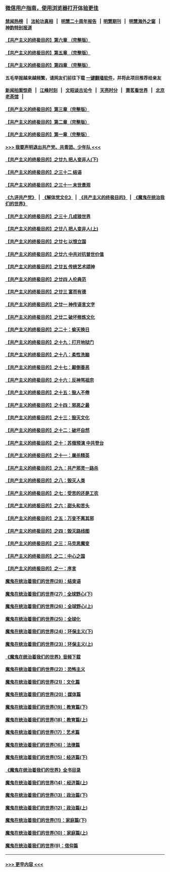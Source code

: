 ### [微信用户指南，使用浏览器打开体验更佳](https://github.com/gfw-breaker/banned-news1/blob/master/indexes/wechat-guide.md?t=0)
#### [禁闻热榜](热点新闻.md?t=0)  &nbsp;&nbsp;|&nbsp;&nbsp; [法轮功真相](https://github.com/gfw-breaker/truth/blob/master/README.md?t=0) &nbsp;&nbsp;|&nbsp;&nbsp; [明慧二十周年报告](https://github.com/gfw-breaker/mh-reports/blob/master/README.md?t=0) &nbsp;&nbsp;|&nbsp;&nbsp;[明慧期刊](https://github.com/gfw-breaker/mh-qikan) &nbsp;&nbsp;|&nbsp;&nbsp; [明慧海外之窗](https://github.com/gfw-breaker/mh-news/blob/master/README.md?t=0) &nbsp;&nbsp;|&nbsp;&nbsp; [神韵特别报道](https://github.com/gfw-breaker/mh-news/blob/master/shenyun.md?t=0)
#### [【共产主义的终极目的】第六章 （完整版）](../pages/nsc422/n11428913.md?t=02071022) 
#### [【共产主义的终极目的】第五章 （完整版）](../pages/nsc422/n11428912.md?t=02071022) 
#### [【共产主义的终极目的】第四章 （完整版）](../pages/nsc422/n11428907.md?t=02071022) 
#### 五毛举报越来越频繁，请网友们前往下载 [一键翻墙软件](https://github.com/gfw-breaker/ssr-accounts)，并将此项目推荐给亲友
#### [新闻拍案惊奇](https://github.com/gfw-breaker/banned-news1/blob/master/pages/link4.md) &nbsp;&nbsp;|&nbsp;&nbsp; [江峰时刻](https://github.com/gfw-breaker/banned-news1/blob/master/pages/link4.md) &nbsp;&nbsp;|&nbsp;&nbsp; [文昭谈古论今](https://github.com/gfw-breaker/banned-news1/blob/master/pages/link4.md) &nbsp;&nbsp;|&nbsp;&nbsp; [天亮时分](https://github.com/gfw-breaker/banned-news1/blob/master/pages/link4.md) &nbsp;&nbsp;|&nbsp;&nbsp; [萧茗看世界](https://github.com/gfw-breaker/banned-news1/blob/master/pages/link4.md) &nbsp;&nbsp;|&nbsp;&nbsp; [北京老茶馆](https://github.com/gfw-breaker/banned-news1/blob/master/pages/link4.md) &nbsp;&nbsp;|&nbsp;&nbsp; 
#### [【共产主义的终极目的】第三章（完整版）](../pages/nsc422/n11428848.md?t=02071022) 
#### [【共产主义的终极目的】第二章（完整版）](../pages/nsc422/n11428831.md?t=02071022) 
#### [【共产主义的终极目的】第一章（完整版）](../pages/nsc422/n11417651.md?t=02071022) 
#### [>>> 我要声明退出共产党、共青团、少年队 <<<](https://github.com/begood0513/goodnews/blob/master/quit/letter.md) 
#### [【共产主义的终极目的】之廿九 把人变非人(下)](../pages/nsc422/n11344140.md?t=02071022) 
#### [【共产主义的终极目的】之三十二 结语](../pages/nsc422/n11360535.md?t=02071022) 
#### [【共产主义的终极目的】之三十一 末世景观](../pages/nsc422/n11351129.md?t=02071022) 
#### [《九评共产党》](https://github.com/begood0513/9ping.md/blob/master/README.md) &nbsp;|&nbsp; [《解体党文化》](../../../../jtdwh.md/blob/master/README.md)  &nbsp;|&nbsp; [《共产主义的终极目的》](../../../../gczydzjmd.md/blob/master/README.md) &nbsp;|&nbsp; [《魔鬼在统治我们的世界》](../../../../mgztzwmdsj.md/blob/master/README.md) 
#### [【共产主义的终极目的】之三十 几成狼世界](../pages/nsc422/n11348280.md?t=02071022) 
#### [【共产主义的终极目的】之廿八 把人变非人(上)](../pages/nsc422/n11340492.md?t=02071022) 
#### [【共产主义的终极目的】之廿七 以恨立国](../pages/nsc422/n11336944.md?t=02071022) 
#### [【共产主义的终极目的】之廿六 中共对抗普世价值](../pages/nsc422/n11324785.md?t=02071022) 
#### [【共产主义的终极目的】之廿五 传统艺术颂神](../pages/nsc422/n11296396.md?t=02071022) 
#### [【共产主义的终极目的】之廿四 人伦典范](../pages/nsc422/n11296397.md?t=02071022) 
#### [【共产主义的终极目的】之廿三 富而有德](../pages/nsc422/n11283598.md?t=02071022) 
#### [【共产主义的终极目的】之廿一 神传语言文字](../pages/nsc422/n11263265.md?t=02071022) 
#### [【共产主义的终极目的】之廿二 破坏修炼文化](../pages/nsc422/n11245728.md?t=02071022) 
#### [【共产主义的终极目的】之二十：偷天换日](../pages/nsc422/n11238846.md?t=02071022) 
#### [【共产主义的终极目的】之十九：打开地狱门](../pages/nsc422/n11206376.md?t=02071022) 
#### [【共产主义的终极目的】之十八：柔性洗脑](../pages/nsc422/n11199994.md?t=02071022) 
#### [【共产主义的终极目的】之十七：颠倒善恶](../pages/nsc422/n11179782.md?t=02071022) 
#### [【共产主义的终极目的】之十六：反神骂祖宗](../pages/nsc422/n11166798.md?t=02071022) 
#### [【共产主义的终极目的】之十五：毁人不倦](../pages/nsc422/n11166792.md?t=02071022) 
#### [【共产主义的终极目的】之十四：邪恶之最](../pages/nsc422/n11150249.md?t=02071022) 
#### [【共产主义的终极目的】之十三：毁灭文化](../pages/nsc422/n11135227.md?t=02071022) 
#### [【共产主义的终极目的】之十二：破坏自然](../pages/nsc422/n11135214.md?t=02071022) 
#### [【共产主义的终极目的】之十：苏俄预演 中共登台](../pages/nsc422/n11118424.md?t=02071022) 
#### [【共产主义的终极目的】之十一：屠杀精英](../pages/nsc422/n11118442.md?t=02071022) 
#### [【共产主义的终极目的】之九：共产邪灵一路杀](../pages/nsc422/n11114139.md?t=02071022) 
#### [【共产主义的终极目的】之八：毁灭人类](../pages/nsc422/n11108503.md?t=02071022) 
#### [【共产主义的终极目的】之七：受苦的还是工农](../pages/nsc422/n11101809.md?t=02071022) 
#### [【共产主义的终极目的】之六：甜头和苦头](../pages/nsc422/n11096971.md?t=02071022) 
#### [【共产主义的终极目的】之五：万变不离其邪](../pages/nsc422/n11091285.md?t=02071022) 
#### [【共产主义的终极目的】之四：毁灭路线图](../pages/nsc422/n11086284.md?t=02071022) 
#### [【共产主义的终极目的】之三：马克思魔变](../pages/nsc422/n11061941.md?t=02071022) 
#### [【共产主义的终极目的】之二：中心之国](../pages/nsc422/n11047728.md?t=02071022) 
#### [【共产主义的终极目的】之一：序言](../pages/nsc422/n11086077.md?t=02071022) 
#### [魔鬼在统治着我们的世界(28)：结束语](../pages/nsc422/n10936246.md?t=02071022) 
#### [魔鬼在统治着我们的世界(27)：全球野心(下)](../pages/nsc422/n10928319.md?t=02071022) 
#### [魔鬼在统治着我们的世界(26)：全球野心(上)](../pages/nsc422/n10900318.md?t=02071022) 
#### [魔鬼在统治着我们的世界(25)：全球化](../pages/nsc422/n10788205.md?t=02071022) 
#### [魔鬼在统治着我们的世界(24)：环保主义(下)](../pages/nsc422/n10695307.md?t=02071022) 
#### [魔鬼在统治着我们的世界(23)：环保主义(上)](../pages/nsc422/n10688613.md?t=02071022) 
#### [《魔鬼在统治着我们的世界》音频下载](../pages/nsc422/n10635553.md?t=02071022) 
#### [魔鬼在统治着我们的世界(22)：恐怖主义](../pages/nsc422/n10614727.md?t=02071022) 
#### [魔鬼在统治着我们的世界(21)：文化篇](../pages/nsc422/n10597706.md?t=02071022) 
#### [魔鬼在统治着我们的世界(20)：媒体篇](../pages/nsc422/n10586579.md?t=02071022) 
#### [魔鬼在统治着我们的世界(19)：教育篇(下)](../pages/nsc422/n10564808.md?t=02071022) 
#### [魔鬼在统治着我们的世界(18)：教育篇(上)](../pages/nsc422/n10526970.md?t=02071022) 
#### [魔鬼在统治着我们的世界(17)：艺术篇](../pages/nsc422/n10499093.md?t=02071022) 
#### [魔鬼在统治着我们的世界(16)：法律篇](../pages/nsc422/n10485969.md?t=02071022) 
#### [魔鬼在统治着我们的世界(15)：经济篇(下)](../pages/nsc422/n10469975.md?t=02071022) 
#### [《魔鬼在统治着我们的世界》全书目录](../pages/nsc422/n10464261.md?t=02071022) 
#### [魔鬼在统治着我们的世界(14)：经济篇(上)](../pages/nsc422/n10457370.md?t=02071022) 
#### [魔鬼在统治着我们的世界(13)：政治篇(下)](../pages/nsc422/n10448270.md?t=02071022) 
#### [魔鬼在统治着我们的世界(12)：政治篇(上)](../pages/nsc422/n10444576.md?t=02071022) 
#### [魔鬼在统治着我们的世界(11)：家庭篇(下)](../pages/nsc422/n10440961.md?t=02071022) 
#### [魔鬼在统治着我们的世界(10)：家庭篇(上)](../pages/nsc422/n10435448.md?t=02071022) 
#### [魔鬼在统治着我们的世界(9)：信仰篇](../pages/nsc422/n10432159.md?t=02071022) 

----
#### [ >>> 更早内容 <<< ](../indexes/nsc422-earlier.md)
